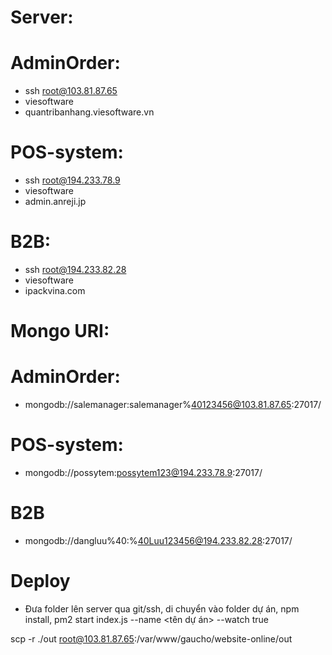 # Server:

# AdminOrder:

-   ssh root@103.81.87.65
-   viesoftware
-   quantribanhang.viesoftware.vn

# POS-system:

-   ssh root@194.233.78.9
-   viesoftware
-   admin.anreji.jp

# B2B:

-   ssh root@194.233.82.28
-   viesoftware
-   ipackvina.com

# Mongo URI:

# AdminOrder:

-   mongodb://salemanager:salemanager%40123456@103.81.87.65:27017/

# POS-system:

-   mongodb://possytem:possytem123@194.233.78.9:27017/

# B2B

-   mongodb://dangluu%40:%40Luu123456@194.233.82.28:27017/

# Deploy

-   Đưa folder lên server qua git/ssh, di chuyển vào folder dự án, npm install, pm2 start index.js --name <tên dự án> --watch true

scp -r ./out root@103.81.87.65:/var/www/gaucho/website-online/out